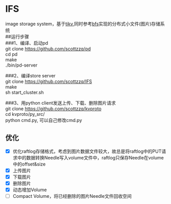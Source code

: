 # IFS
image storage system，基于[tikv](https://github.com/pingcap/tikv),同时参考[bfs](https://github.com/Terry-Mao/bfs)实现的分布式小文件(图片)存储系统 <br>
##运行步骤 <br>
###1、编译、启动pd <br>
git clone https://github.com/scottzzq/pd  <br>
cd pd <br>
make <br>
./bin/pd-server <br>

###2、编译store server <br>
git clone https://github.com/scottzzq/IFS <br>
make <br>
sh start_cluster.sh <br>

###3、用python client发送上传、下载、删除图片请求 <br>
git clone https://github.com/scottzzq/kvproto <br> 
cd kvproto/py_src/ <br>
python cmd.py, 可以自己修改cmd.py <br>

## 优化
- [x] 优化raftlog存储格式，考虑到图片数据文件较大，故总是将raftlog中的PUT请求中的数据转换Needle写入volume文件中，raftlog只保存Needle在volume中的offset&size
- [x] 上传图片
- [x] 下载图片
- [x] 删除图片
- [x] 动态增加Volume
- [ ] Compact Volume，将已经删除的图片Needle文件回收空间
